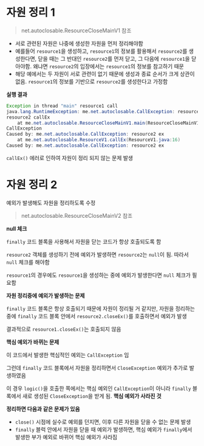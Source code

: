 # 자원 정리 1

> net.autoclosable.ResourceCloseMainV1 참조

- 서로 관련된 자원은 나중에 생성한 자원을 먼저 정리해야함
- 예를들어 `resource1`을 생성하고, `resource1`의 정보를 활용해서 `resource2`를 생성한다면, 닫을 때는 그 반대인 `resource2`를 먼저 닫고, 그 다음에 `resource1`을 닫아야함. 왜냐면 `resource2`의 입장에서는 `resource1`의 정보를 참고하기 때문
- 해당 예에서는 두 자원이 서로 관련이 없기 때문에 생성과 종료 순서가 크게 상관이 없음. `resource1`의 정보를 기반으로 `resource2`를 생성한다고 가정함

**실행 결과**

```java
Exception in thread "main" resource1 call
java.lang.RuntimeException: me.net.autoclosable.CallException: resource2 ex
resource2 callEx
	at me.net.autoclosable.ResourceCloseMainV1.main(ResourceCloseMainV1.java:9)
CallException
Caused by: me.net.autoclosable.CallException: resource2 ex
	at me.net.autoclosable.ResourceV1.callEx(ResourceV1.java:16)
Caused by: me.net.autoclosable.CallException: resource2 ex
```

`callEx()` 에러로 인하여 자원이 정리 되지 않는 문제 발생 

# 자원 정리 2

예외가 발생해도 자원을 정리하도록 수정

> net.autoclosable.ResourceCloseMainV2 참조
 
**null 체크**

`finally` 코드 블록을 사용해서 자원을 닫는 코드가 항상 호출되도록 함

`resource2` 객체를 생성하기 전에 예외가 발생하면 `resource2`는 `null`이 됨. 따라서 `null` 체크를 해야함

`resource1`의 경우에도 `resource1`을 생성하는 중에 예외가 발생한다면 `null` 체크가 필요함

**자원 정리중에 예외가 발생하는 문제**

`finally` 코드 블록은 항상 호출되기 때문에 자원이 정리될 거 같지만, 자원을 정리하는 중에 `finally` 코드 블록 안에서 `resource2.closeEx()`를 호출하면서 예외가 발생

결과적으로 `resource1.closeEx()`는 호출되지 않음

**핵심 예외가 바뀌는 문제**

이 코드에서 발생한 핵심적인 예외는 `CallException` 임

그런데 `finally` 코드 블록에서 자원을 정리하면서 `CloseException` 예외가 추가로 발생하였음

이 경우 `logic()`을 호출한 쪽에서는 핵심 예외인 `CallException`이 아니라 `finally` 블록에서 새로 생성된 `CloseException`을 받게 됨. **핵심 예외가 사라진 것**

**정리하면 다음과 같은 문제가 있음**

- `close()` 시점에 실수로 예외를 던지면, 이후 다른 자원을 닫을 수 없는 문제 발생
- `finally` 블럭 안에서 자원을 닫을 때 예외가 발생하면, 핵심 예외가 `finally`에서 발생한 부가 예외로 바뀌어 핵심 예외가 사라짐





